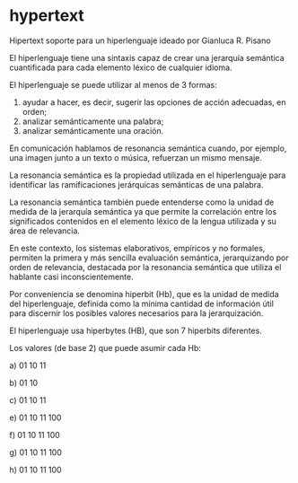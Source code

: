 # hypertext
Hipertext soporte para un hiperlenguaje ideado por Gianluca R. Pisano

El hiperlenguaje tiene una sintaxis capaz de crear una jerarquía semántica cuantificada para cada elemento léxico de cualquier idioma.

El hiperlenguaje se puede utilizar al menos de 3 formas:
1) ayudar a hacer, es decir, sugerir las opciones de acción adecuadas, en orden;
2) analizar semánticamente una palabra;
3) analizar semánticamente una oración.

En comunicación hablamos de resonancia semántica cuando, por ejemplo, una imagen junto a un texto o música, refuerzan un mismo mensaje.

La resonancia semántica es la propiedad utilizada en el hiperlenguaje para identificar las ramificaciones jerárquicas semánticas de una palabra.

La resonancia semántica también puede entenderse como la unidad de medida de la jerarquía semántica ya que permite la correlación entre los significados contenidos en el elemento léxico de la lengua utilizada y su área de relevancia.

En este contexto, los sistemas elaborativos, empíricos y no formales, permiten la primera y más sencilla evaluación semántica, jerarquizando por orden de relevancia, destacada por la resonancia semántica que utiliza el hablante casi inconscientemente.

Por conveniencia se denomina hiperbit (Hb), que es la unidad de medida del hiperlenguaje, definida como la mínima cantidad de información útil para discernir los posibles valores necesarios para la jerarquización.

El hiperlenguaje usa hiperbytes (HB), que son 7 hiperbits diferentes.

Los valores (de base 2) que puede asumir cada Hb:

a)  01  10  11

b)  01  10 

c)  01  10  11

e)  01  10  11  100

f)  01  10  11  100

g)  01  10  11  100

h)  01  10  11  100

